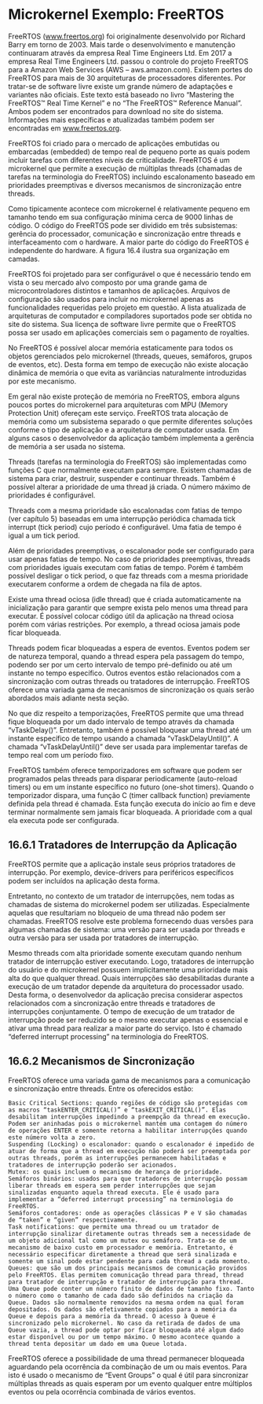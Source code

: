 # Microkernel Exemplo: FreeRTOS

FreeRTOS (www.freertos.org) foi originalmente desenvolvido por Richard Barry em torno de 2003. Mais tarde o desenvolvimento e manutenção continuaram através da empresa Real Time Engineers Ltd. Em 2017 a empresa Real Time Engineers Ltd. passou o controle do projeto FreeRTOS para a Amazon Web Services (AWS – aws.amazon.com). Existem portes do FreeRTOS para mais de 30 arquiteturas de processadores diferentes. Por tratar-se de software livre existe um grande número de adaptações e variantes não oficiais. Este texto está baseado no livro “Mastering the FreeRTOS™ Real Time Kernel” e no “The FreeRTOS™ Reference Manual”. Ambos podem ser encontrados para download no site do sistema. Informações mais específicas e atualizadas também podem ser encontradas em www.freertos.org.

FreeRTOS foi criado para o mercado de aplicações embutidas ou embarcadas (embedded) de tempo real de pequeno porte as quais podem incluir tarefas com diferentes níveis de criticalidade. FreeRTOS é um microkernel que permite a execução de múltiplas threads (chamadas de tarefas na terminologia do FreeRTOS) incluindo escalonamento baseado em prioridades preemptivas e diversos mecanismos de sincronização entre threads.

Como tipicamente acontece com microkernel é relativamente pequeno em tamanho tendo em sua configuração mínima cerca de 9000 linhas de código. O código do FreeRTOS pode ser dividido em três subsistemas: gerência do processador, comunicação e sincronização entre threads e interfaceamento com o hardware. A maior parte do código do FreeRTOS é independente do hardware. A figura 16.4 ilustra sua organização em camadas.

FreeRTOS foi projetado para ser configurável o que é necessário tendo em vista o seu mercado alvo composto por uma grande gama de microcontroladores distintos e tamanhos de aplicações. Arquivos de configuração são usados para incluir no microkernel apenas as funcionalidades requeridas pelo projeto em questão. A lista atualizada de arquiteturas de computador e compiladores suportados pode ser obtida no site do sistema. Sua licença de software livre permite que o FreeRTOS possa ser usado em aplicações comerciais sem o pagamento de royalties.

No FreeRTOS é possível alocar memória estaticamente para todos os objetos gerenciados pelo microkernel (threads, queues, semáforos, grupos de eventos, etc). Desta forma em tempo de execução não existe alocação dinâmica de memória o que evita as variâncias naturalmente introduzidas por este mecanismo.

Em geral não existe proteção de memória no FreeRTOS, embora alguns poucos portes do microkernel para arquiteturas com MPU (Memory Protection Unit) ofereçam este serviço. FreeRTOS trata alocação de memória como um subsistema separado o que permite diferentes soluções conforme o tipo de aplicação e a arquitetura de computador usada. Em alguns casos o desenvolvedor da aplicação também implementa a gerência de memória a ser usada no sistema.

Threads (tarefas na terminologia do FreeRTOS) são implementadas como funções C que normalmente executam para sempre. Existem chamadas de sistema para criar, destruir, suspender e continuar threads. Também é possível alterar a prioridade de uma thread já criada. O número máximo de prioridades é configurável.

Threads com a mesma prioridade são escalonadas com fatias de tempo (ver capítulo 5) baseadas em uma interrupção periódica chamada tick interrupt (tick period) cujo período é configurável. Uma fatia de tempo é igual a um tick period.

Além de prioridades preemptivas, o escalonador pode ser configurado para usar apenas fatias de tempo. No caso de prioridades preemptivas, threads com prioridades iguais executam com fatias de tempo. Porém é também possível desligar o tick period, o que faz threads com a mesma prioridade executarem conforme a ordem de chegada na fila de aptos.

Existe uma thread ociosa (idle thread) que é criada automaticamente na inicialização para garantir que sempre exista pelo menos uma thread para executar. É possível colocar código útil da aplicação na thread ociosa porém com várias restrições. Por exemplo, a thread ociosa jamais pode ficar bloqueada.

Threads podem ficar bloqueadas a espera de eventos. Eventos podem ser de natureza temporal, quando a thread espera pela passagem do tempo, podendo ser por um certo intervalo de tempo pré-definido ou até um instante no tempo específico. Outros eventos estão relacionados com a sincronização com outras threads ou tratadores de interrupção. FreeRTOS oferece uma variada gama de mecanismos de sincronização os quais serão abordados mais adiante nesta seção.

No que diz respeito a temporizações, FreeRTOS permite que uma thread fique bloqueada por um dado intervalo de tempo através da chamada “vTaskDelay()”. Entretanto, também é possível bloquear uma thread até um instante específico de tempo usando a chamada “vTaskDelayUntil()”. A chamada “vTaskDelayUntil()” deve ser usada para implementar tarefas de tempo real com um período fixo.

FreeRTOS também oferece temporizadores em software que podem ser programados pelas threads para disparar periodicamente (auto-reload timers) ou em um instante específico no futuro (one-shot timers). Quando o temporizador dispara, uma função C (timer callback function) previamente definida pela thread é chamada. Esta função executa do início ao fim e deve terminar normalmente sem jamais ficar bloqueada. A prioridade com a qual ela executa pode ser configurada.
##  16.6.1 Tratadores de Interrupção da Aplicação

FreeRTOS permite que a aplicação instale seus próprios tratadores de interrupção. Por exemplo, device-drivers para periféricos específicos podem ser incluídos na aplicação desta forma.

Entretanto, no contexto de um tratador de interrupções, nem todas as chamadas de sistema do microkernel podem ser utilizadas. Especialmente aquelas que resultariam no bloqueio de uma thread não podem ser chamadas. FreeRTOS resolve este problema fornecendo duas versões para algumas chamadas de sistema: uma versão para ser usada por threads e outra versão para ser usada por tratadores de interrupção.

Mesmo threads com alta prioridade somente executam quando nenhum tratador de interrupção estiver executando. Logo, tratadores de interrupção do usuário e do microkernel possuem implicitamente uma prioridade mais alta do que qualquer thread. Quais interrupções são desabilitadas durante a execução de um tratador depende da arquitetura do processador usado. Desta forma, o desenvolvedor da aplicação precisa considerar aspectos relacionados com a sincronização entre threads e tratadores de interrupções conjuntamente. O tempo de execução de um tratador de interrupção pode ser reduzido se o mesmo executar apenas o essencial e ativar uma thread para realizar a maior parte do serviço. Isto é chamado “deferred interrupt processing” na terminologia do FreeRTOS.

## 16.6.2 Mecanismos de Sincronização

FreeRTOS oferece uma variada gama de mecanismos para a comunicação e sincronização entre threads. Entre os oferecidos estão:

    Basic Critical Sections: quando regiões de código são protegidas com as macros “taskENTER_CRITICAL()” e “taskEXIT_CRITICAL()”. Elas desabilitam interrupções impedindo a preempção da thread em execução. Podem ser aninhadas pois o microkernel mantém uma contagem do número de operações ENTER e somente retorna a habilitar interrupções quando este número volta a zero.
    Suspending (Locking) o escalonador: quando o escalonador é impedido de atuar de forma que a thread em execução não poderá ser preemptada por outras threads, porém as interrupções permanecem habilitadas e tratadores de interrupção poderão ser acionados.
    Mutex: os quais incluem o mecanismo de herança de prioridade.
    Semáforos binários: usados para que tratadores de interrupção possam liberar threads em espera sem perder interrupções que sejam sinalizadas enquanto aquela thread executa. Ele é usado para implementar a “deferred interrupt processing” na terminologia do FreeRTOS.
    Semáforos contadores: onde as operações clássicas P e V são chamadas de “taken” e “given” respectivamente.
    Task notifications: que permite uma thread ou um tratador de interrupção sinalizar diretamente outras threads sem a necessidade de um objeto adicional tal como um mutex ou semáforo. Trata-se de um mecanismo de baixo custo em processador e memória. Entretanto, é necessário especificar diretamente a thread que será sinalizada e somente um sinal pode estar pendente para cada thread a cada momento.
    Queues: que são um dos principais mecanismos de comunicação providos pelo FreeRTOS. Elas permitem comunicação thread para thread, thread para tratador de interrupção e tratador de interrupção para thread. Uma Queue pode conter um número finito de dados de tamanho fixo. Tanto o número como o tamanho de cada dado são definidos na criação da Queue. Dados são normalmente removidos na mesma ordem na qual foram depositados. Os dados são efetivamente copiados para a memória da Queue e depois para a memória da thread. O acesso à Queue é sincronizado pelo microkernel. No caso da retirada de dados de uma Queue vazia, a thread pode optar por ficar bloqueada até algum dado estar disponível ou por um tempo máximo. O mesmo acontece quando a thread tenta depositar um dado em uma Queue lotada.

FreeRTOS oferece a possibilidade de uma thread permanecer bloqueada aguardando pela ocorrência da combinação de um ou mais eventos. Para isto é usado o mecanismo de “Event Groups” o qual é útil para sincronizar múltiplas threads as quais esperam por um evento qualquer entre múltiplos eventos ou pela ocorrência combinada de vários eventos.
